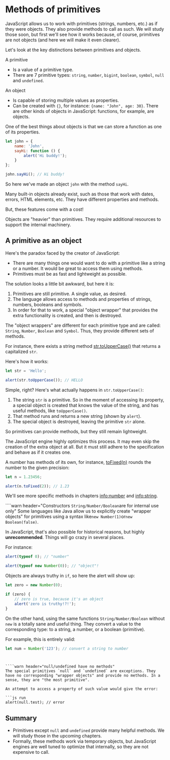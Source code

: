 # Methods of primitives

JavaScript allows us to work with primitives (strings, numbers, etc.) as if they were objects. They also provide methods to call as such. We will study those soon, but first we'll see how it works because, of course, primitives are not objects (and here we will make it even clearer).

Let's look at the key distinctions between primitives and objects.

A primitive

-   Is a value of a primitive type.
-   There are 7 primitive types: `string`, `number`, `bigint`, `boolean`, `symbol`, `null` and `undefined`.

An object

-   Is capable of storing multiple values as properties.
-   Can be created with `{}`, for instance: `{name: "John", age: 30}`. There are other kinds of objects in JavaScript: functions, for example, are objects.

One of the best things about objects is that we can store a function as one of its properties.

```js run
let john = {
    name: 'John',
    sayHi: function () {
        alert('Hi buddy!');
    }
};

john.sayHi(); // Hi buddy!
```

So here we've made an object `john` with the method `sayHi`.

Many built-in objects already exist, such as those that work with dates, errors, HTML elements, etc. They have different properties and methods.

But, these features come with a cost!

Objects are "heavier" than primitives. They require additional resources to support the internal machinery.

## A primitive as an object

Here's the paradox faced by the creator of JavaScript:

-   There are many things one would want to do with a primitive like a string or a number. It would be great to access them using methods.
-   Primitives must be as fast and lightweight as possible.

The solution looks a little bit awkward, but here it is:

1. Primitives are still primitive. A single value, as desired.
2. The language allows access to methods and properties of strings, numbers, booleans and symbols.
3. In order for that to work, a special "object wrapper" that provides the extra functionality is created, and then is destroyed.

The "object wrappers" are different for each primitive type and are called: `String`, `Number`, `Boolean` and `Symbol`. Thus, they provide different sets of methods.

For instance, there exists a string method [str.toUpperCase()](https://developer.mozilla.org/en/docs/Web/JavaScript/Reference/Global_Objects/String/toUpperCase) that returns a capitalized `str`.

Here's how it works:

```js run
let str = 'Hello';

alert(str.toUpperCase()); // HELLO
```

Simple, right? Here's what actually happens in `str.toUpperCase()`:

1. The string `str` is a primitive. So in the moment of accessing its property, a special object is created that knows the value of the string, and has useful methods, like `toUpperCase()`.
2. That method runs and returns a new string (shown by `alert`).
3. The special object is destroyed, leaving the primitive `str` alone.

So primitives can provide methods, but they still remain lightweight.

The JavaScript engine highly optimizes this process. It may even skip the creation of the extra object at all. But it must still adhere to the specification and behave as if it creates one.

A number has methods of its own, for instance, [toFixed(n)](https://developer.mozilla.org/en-US/docs/Web/JavaScript/Reference/Global_Objects/Number/toFixed) rounds the number to the given precision:

```js run
let n = 1.23456;

alert(n.toFixed(2)); // 1.23
```

We'll see more specific methods in chapters <info:number> and <info:string>.

````warn header="Constructors `String/Number/Boolean`are for internal use only" Some languages like Java allow us to explicitly create "wrapper objects" for primitives using a syntax like`new Number(1)`or`new Boolean(false)`.

In JavaScript, that's also possible for historical reasons, but highly **unrecommended**. Things will go crazy in several places.

For instance:

```js run
alert(typeof 0); // "number"

alert(typeof new Number(0)); // "object"!
```

Objects are always truthy in `if`, so here the alert will show up:

```js run
let zero = new Number(0);

if (zero) {
    // zero is true, because it's an object
    alert('zero is truthy!?!');
}
```

On the other hand, using the same functions `String/Number/Boolean` without `new` is a totally sane and useful thing. They convert a value to the corresponding type: to a string, a number, or a boolean (primitive).

For example, this is entirely valid:

```js
let num = Number('123'); // convert a string to number
```

`````


````warn header="null/undefined have no methods"
The special primitives `null` and `undefined` are exceptions. They have no corresponding "wrapper objects" and provide no methods. In a sense, they are "the most primitive".

An attempt to access a property of such value would give the error:

```js run
alert(null.test); // error
`````

## Summary

-   Primitives except `null` and `undefined` provide many helpful methods. We will study those in the upcoming chapters.
-   Formally, these methods work via temporary objects, but JavaScript engines are well tuned to optimize that internally, so they are not expensive to call.
